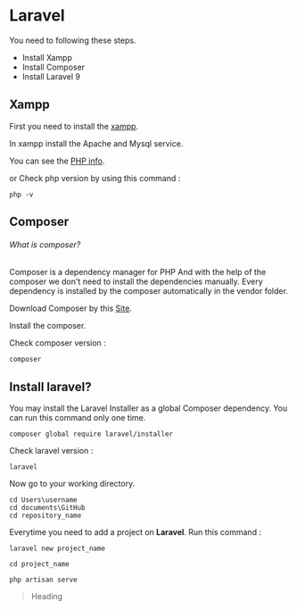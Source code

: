 # Laravel

You need to following these steps.

- Install Xampp
- Install Composer
- Install Laravel 9

## Xampp

First you need to install the [xampp](https://www.apachefriends.org/index.html). 

In xampp install the Apache and Mysql service.

You can see the [PHP info](http://localhost/dashboard/phpinfo.php).

or Check php version by using this command :
```
php -v
```

## Composer
###### What is composer?
Composer is a dependency manager for PHP And with the help of the composer we don't need to install the dependencies manually. Every dependency is installed by the composer automatically in the vendor folder.

Download Composer by this [Site](https://getcomposer.org/download/).

Install the composer.

Check composer version :
```
composer
```


## Install laravel?

You may install the Laravel Installer as a global Composer dependency. You can run this command only one time.
```
composer global require laravel/installer
```

Check laravel version :
```
laravel
```

Now go to your working directory.

```
cd Users\username
cd documents\GitHub
cd repository_name
```

Everytime you need to add a project on **Laravel**.
Run this command :
```
laravel new project_name

cd project_name
 
php artisan serve
```


> Heading


